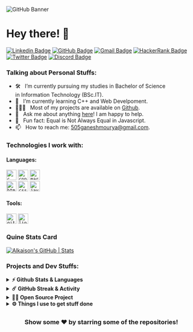 
![GitHub Banner](https://github.com/Alkaison/Alkaison/assets/98116504/e5a4cb56-1eb4-4a36-8f5b-cefffdfbd074)

#  Hey there! 👋

[![Linkedin Badge](https://img.shields.io/badge/LinkedIn-0077B5?style=for-the-badge&logo=linkedin&logoColor=white)](https://linkedin.com/in/Alkaison "@Alkaison")
[![GitHub Badge](https://img.shields.io/badge/GitHub-100000?style=for-the-badge&logo=github&logoColor=white)](https://github.com/Alkaison "@Alkaison")
[![Gmail Badge](https://img.shields.io/badge/Gmail-D14836?style=for-the-badge&logo=gmail&logoColor=white)](mailto:505ganeshmourya@gmail.com "Email")
[![HackerRank Badge](https://img.shields.io/badge/-Hackerrank-2EC866?style=for-the-badge&logo=HackerRank&logoColor=white)](https://www.hackerrank.com/Alkaison "@Alkaison")
[![Twitter Badge](https://img.shields.io/badge/Twitter-1DA1F2?style=for-the-badge&logo=twitter&logoColor=white)](https://twitter.com/Alkaison "@Alkaison")
[![Discord Badge](https://img.shields.io/badge/Discord-5865F2?style=for-the-badge&logo=discord&logoColor=white)](https://discordapp.com/users/536816649425125389 "@Alkaison")

### Talking about Personal Stuffs:

- 🛠 &nbsp; I’m currently pursuing my studies in Bachelor of Science <br />in Information Technology (BSc.IT).
- 🚀 &nbsp; I’m currently learning C++ and Web Develpoment.
- 👨🏻‍💻 &nbsp; Most of my projects are available on [Github](https://github.com/alkaison "GitHub Profile").
- 💬 &nbsp; Ask me about anything [here](https://github.com/alkaison/alkaison/issues/new  "Lets connect and talk")! I am happy to help.
- 👾 &nbsp; Fun fact: Equal is Not Always Equal in Javascript.
- 📫 &nbsp; How to reach me: 505ganeshmourya@gmail.com.

### Technologies I work with:

#### Languages:

<code><img height="27" src="https://img.shields.io/badge/c-%2300599C.svg?style=for-the-badge&logo=c&logoColor=white" alt="c" title="C"></code>
<code><img height="27" src="https://img.shields.io/badge/c++-%2300599C.svg?style=for-the-badge&logo=c%2B%2B&logoColor=white" alt="cpp" title="C++"></code>
<code><img height="27" src="https://img.shields.io/badge/markdown-%23000000.svg?style=for-the-badge&logo=markdown&logoColor=white" alt="markdown" title="Markdown"></code>
<br>
<code><img height="27" src="https://img.shields.io/badge/html5-%23E34F26.svg?style=for-the-badge&logo=html5&logoColor=white" alt="html5" title="HTML5"></code>
<code><img height="27" src="https://img.shields.io/badge/css3-%231572B6.svg?style=for-the-badge&logo=css3&logoColor=white" alt="css3" title="CSS3"></code>
<code><img height="27" src="https://img.shields.io/badge/JavaScript-323330?style=for-the-badge&logo=javascript&logoColor=F7DF1E" alt="javascript" title="JavaScript"></code>

#### Tools:

<code><img height="27" src="https://img.shields.io/badge/git-%23F05033.svg?style=for-the-badge&logo=git&logoColor=white" alt="git" title="GIT"></code>
<code><img height="27" src="https://img.shields.io/badge/Linux-FCC624?style=for-the-badge&logo=linux&logoColor=black" alt="linux" title="Linux"></code>



### Quine Stats Card

[![Alkaison's GitHub | Stats](https://stats.quine.sh/Alkaison/github?theme=dark)](https://quine.sh)

### Projects and Dev Stuffs:

<details>	
  <summary><b>⚡ Github Stats & Languages</b></summary>

  <br />
  <a href="https://github.com/anuraghazra/github-readme-stats" title="GitHub Stats Card"><img height="200px" src="https://github-readme-stats.vercel.app/api?username=Alkaison&show_icons=true&theme=tokyonight" /></a>
  <br />
  <a href="https://github.com/anuraghazra/github-readme-stats" title="GitHub Top Languages Card"><img height="200px" src="https://github-readme-stats.vercel.app/api/top-langs/?username=Alkaison&layout=compact&theme=tokyonight&langs_count=10&hide=scss,ruby,shell&card_width=400" /></a>

</details>

<details>
  <summary><b>☄️ GitHub Streak & Activity</b></summary>

  <br />
  <a href="https://github.com/DenverCoder1/github-readme-streak-stats" title="GitHub Streak Stats"><img height="250px" src="https://streak-stats.demolab.com?user=Alkaison&theme=tokyonight&border_radius=8&date_format=j%20M%5B%20Y%5D&card_width=550)](https://git.io/streak-stats" /></a>
  <br />
  <a href="https://github.com/ashutosh00710/github-readme-activity-graph" title="GitHub Activity Graph"><img height="250px" src="https://github-readme-activity-graph.vercel.app/graph?username=Alkaison&theme=tokyo-night&radius=16" /></a>

</details>

<details>
  <summary><b>🧑‍🚀 Open Source Project</b></summary>

  <br />
	<h3>Projects in C</h3>
	<ul>
		<li>A collection of beginner friendly programs coded in C language to improve your programming skills.</li>
		<li>From basic to advance level projects to practice and learn with few fun projects and games.</li>
		<li><b>Contribution</b>: PR's are welcome, you can contribute your programs to help people learn and grow.</li>
	</ul>
  <a href="https://github.com/Alkaison/Projects-in-C"><img height="150px" title="Projects in C" src="https://github-readme-stats.vercel.app/api/pin/?username=alkaison&repo=projects-in-c&show_owner=true"/></a>

</details>
 
<details>
  <br />
  <summary><b>⚙️ Things I use to get stuff done</b></summary>
  	<ul>
  	    <li><b>OS:</b> Windows 11 & Kali Linux</li>
	    <li><b>Laptop: </b> Dell Inspiron 15 3000</li>
  	    <li><b>Browser: </b> Edge & Firefox</li>
	    <li><b>Code Editor:</b> VSCode - The best editor out there.</li>
      <li><b>To Stay Updated:</b> Follow on <a href="https://linkedin.com/in/Alkaison" title="LinkedIn Profile">LinkedIn</a>, <a href="https://github.com/Alkaison" title="GitHub Profile">GitHub</a> and <a href="https://twitter.com/Alkaison" title="Twitter Profile">Twitter</a>
.</li>
	</ul>
</details>

##

<div align="center">

### Show some ❤️ by starring some of the repositories!

</div>
